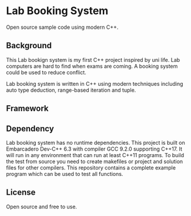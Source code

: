 # Lab Booking System
 Open source sample code using modern C++.
## Background
This Lab bookign system is my first C++ project inspired by uni life. Lab computers are hard to find when exams are coming. A booking system could be used to reduce conflict.

Lab booking system is written in C++ using modern techniques including auto type deduction, range-based iteration and tuple.
## Framework

## Dependency
Lab booking system has no runtime dependencies. This project is built on Embarcadero Dev-C++ 6.3 with compiler GCC 9.2.0 supporting C++17. It will run in any environment that can run at least C++11 programs.
To build the test from source you need to create makefiles or project and solution files for other compilers.
This repository contains a complete example program which can be used to test all functions.
## License
Open source and free to use.
